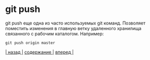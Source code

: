 # git push

git push еще одна из часто используемых git команд. Позволяет поместить изменения в главную ветку удаленного хранилища связанного с рабочим каталогом. Например:

``` bash-
git push origin master
```

[| назад |](./status.md) [ содержание |](./readme.md) [вперед |](./checkout.md)